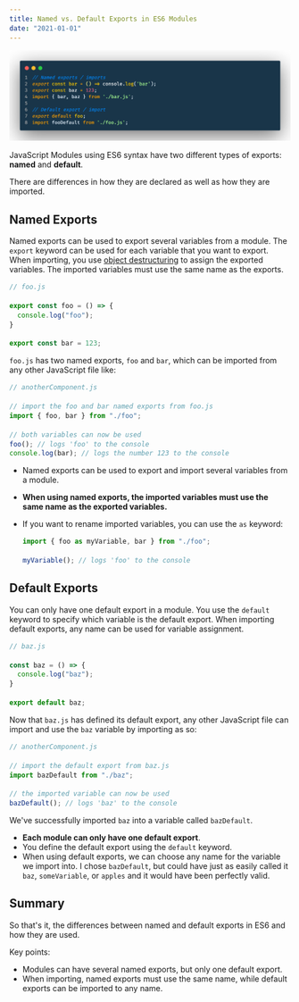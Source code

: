 ```yaml
---
title: Named vs. Default Exports in ES6 Modules
date: "2021-01-01"
---
```


![Code snippet](./splash.png)

JavaScript Modules using ES6 syntax have two different types of exports: **named** and **default**.

There are differences in how they are declared as well as how they are imported.

## Named Exports

Named exports can be used to export several variables from a module. The `export` keyword can be used for each variable that you want to export. When importing, you use [object destructuring](https://developer.mozilla.org/en-US/docs/Web/JavaScript/Reference/Operators/Destructuring_assignment) to assign the exported variables. The imported variables must use the same name as the exports.

```js
// foo.js

export const foo = () => {
  console.log("foo");
}

export const bar = 123;
```

`foo.js` has two named exports, `foo` and `bar`, which can be imported from any other JavaScript file like:

```js
// anotherComponent.js

// import the foo and bar named exports from foo.js
import { foo, bar } from "./foo";

// both variables can now be used
foo(); // logs 'foo' to the console
console.log(bar); // logs the number 123 to the console
```

- Named exports can be used to export and import several variables from a module.
- **When using named exports, the imported variables must use the same name as the exported variables.**
- If you want to rename imported variables, you can use the `as` keyword:

  ```js
  import { foo as myVariable, bar } from "./foo";

  myVariable(); // logs 'foo' to the console
  ```

## Default Exports

You can only have one default export in a module. You use the `default` keyword to specify which variable is the default export. When importing default exports, any name can be used for variable assignment.

```js
// baz.js

const baz = () => {
  console.log("baz");
}

export default baz;
```

Now that `baz.js` has defined its default export, any other JavaScript file can import and use the `baz` variable by importing as so:

```js
// anotherComponent.js

// import the default export from baz.js
import bazDefault from "./baz";

// the imported variable can now be used
bazDefault(); // logs 'baz' to the console
```

We've successfully imported `baz` into a variable called `bazDefault`.

- **Each module can only have one default export**.
- You define the default export using the `default` keyword.
- When using default exports, we can choose any name for the variable we import into. I chose `bazDefault`, but could have just as easily called it `baz`, `someVariable`, or `apples` and it would have been perfectly valid.

## Summary

So that's it, the differences between named and default exports in ES6 and how they are used.

Key points:

- Modules can have several named exports, but only one default export.
- When importing, named exports must use the same name, while default exports can be imported to any name.
